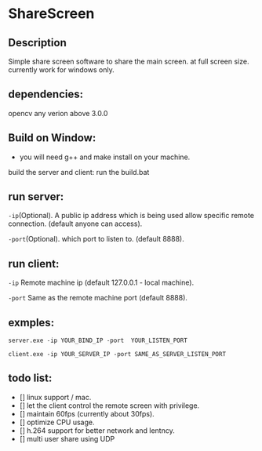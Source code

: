 # ShareScreen

## Description
Simple share screen software to share the main screen. at full screen size.
currently work for windows only.


## dependencies:
opencv any verion above 3.0.0

## Build on Window:
* you will need g++ and make install on your machine.

build the server and client:
run the build.bat

## run server:
`-ip`(Optional). A public ip address which is being used allow specific remote connection. (default anyone can access).

`-port`(Optional). which port to listen to. (default 8888).

## run client:
`-ip` Remote machine ip (default 127.0.0.1 - local machine).

`-port` Same as the remote machine port (default 8888).

## exmples:
```server.exe -ip YOUR_BIND_IP -port  YOUR_LISTEN_PORT```

```client.exe -ip YOUR_SERVER_IP -port SAME_AS_SERVER_LISTEN_PORT```

## todo list:
- [] linux support / mac.
- [] let the client control the remote screen with privilege.
- [] maintain 60fps (currently about 30fps).
- [] optimize CPU usage.
- [] h.264 support for better network and lentncy.
- [] multi user share using UDP


